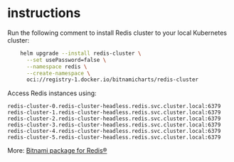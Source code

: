 # instructions

Run the following comment to install Redis cluster to your local Kubernetes cluster:

```bash
    helm upgrade --install redis-cluster \
      --set usePassword=false \
      --namespace redis \
      --create-namespace \
      oci://registry-1.docker.io/bitnamicharts/redis-cluster
```

Access Redis instances using:

```text
redis-cluster-0.redis-cluster-headless.redis.svc.cluster.local:6379
redis-cluster-1.redis-cluster-headless.redis.svc.cluster.local:6379
redis-cluster-2.redis-cluster-headless.redis.svc.cluster.local:6379
redis-cluster-3.redis-cluster-headless.redis.svc.cluster.local:6379
redis-cluster-4.redis-cluster-headless.redis.svc.cluster.local:6379
redis-cluster-5.redis-cluster-headless.redis.svc.cluster.local:6379
```

More: [Bitnami package for Redis®](https://github.com/bitnami/charts/tree/main/bitnami/redis)
